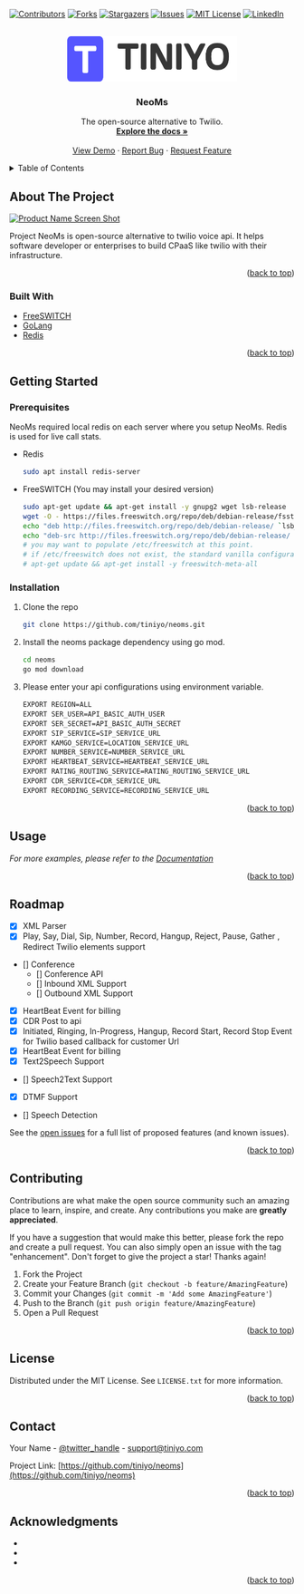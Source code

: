 <div id="top"></div>
<!--
*** Thanks for checking out the Neoms - best opensource alternative to twilio platform. If you have a suggestion
*** that would make this better, please fork the repo and create a pull request
*** or simply open an issue with the tag "enhancement".
*** Don't forget to give the project a star!
*** Thanks again! Now go create something AMAZING! :D
-->



<!-- PROJECT SHIELDS -->
<!--
*** I'm using markdown "reference style" links for readability.
*** Reference links are enclosed in brackets [ ] instead of parentheses ( ).
*** See the bottom of this document for the declaration of the reference variables
*** for contributors-url, forks-url, etc. This is an optional, concise syntax you may use.
*** https://www.markdownguide.org/basic-syntax/#reference-style-links
-->
[![Contributors][contributors-shield]][contributors-url]
[![Forks][forks-shield]][forks-url]
[![Stargazers][stars-shield]][stars-url]
[![Issues][issues-shield]][issues-url]
[![MIT License][license-shield]][license-url]
[![LinkedIn][linkedin-shield]][linkedin-url]



<!-- PROJECT LOGO -->
<br />
<div align="center">
  <a href="https://github.com/tiniyo/neoms">
    <img src="images/logo.png" alt="Logo" width="300" height="80">
  </a>

<h3 align="center">NeoMs</h3>

  <p align="center">
     The open-source alternative to Twilio.
    <br />
    <a href="https://github.com/tiniyo/neoms"><strong>Explore the docs »</strong></a>
    <br />
    <br />
    <a href="https://github.com/tiniyo/neoms">View Demo</a>
    ·
    <a href="https://github.com/tiniyo/neoms/issues">Report Bug</a>
    ·
    <a href="https://github.com/tiniyo/neoms/issues">Request Feature</a>
  </p>
</div>



<!-- TABLE OF CONTENTS -->
<details>
  <summary>Table of Contents</summary>
  <ol>
    <li>
      <a href="#about-the-project">About The Project</a>
      <ul>
        <li><a href="#built-with">Built With</a></li>
      </ul>
    </li>
    <li>
      <a href="#getting-started">Getting Started</a>
      <ul>
        <li><a href="#prerequisites">Prerequisites</a></li>
        <li><a href="#installation">Installation</a></li>
      </ul>
    </li>
    <li><a href="#usage">Usage</a></li>
    <li><a href="#roadmap">Roadmap</a></li>
    <li><a href="#contributing">Contributing</a></li>
    <li><a href="#license">License</a></li>
    <li><a href="#contact">Contact</a></li>
    <li><a href="#acknowledgments">Acknowledgments</a></li>
  </ol>
</details>



<!-- ABOUT THE PROJECT -->
## About The Project

[![Product Name Screen Shot][product-screenshot]](https://example.com)

Project NeoMs is open-source alternative to twilio voice api. It helps software developer or enterprises to build CPaaS like twilio with their infrastructure.

<p align="right">(<a href="#top">back to top</a>)</p>



### Built With

* [FreeSWITCH](https://github.com/signalwire/freeswitch)
* [GoLang](https://golang.org/)
* [Redis](https://redis.io/)

<p align="right">(<a href="#top">back to top</a>)</p>


<!-- GETTING STARTED -->
## Getting Started

### Prerequisites

NeoMs required local redis on each server where you setup NeoMs. Redis is used for live call stats.

* Redis
  ```sh
  sudo apt install redis-server
  ```

* FreeSWITCH (You may install your desired version)
  ```sh
  sudo apt-get update && apt-get install -y gnupg2 wget lsb-release
  wget -O - https://files.freeswitch.org/repo/deb/debian-release/fsstretch-archive-keyring.asc | apt-key add -
  echo "deb http://files.freeswitch.org/repo/deb/debian-release/ `lsb_release -sc` main" > /etc/apt/sources.list.d/freeswitch.list
  echo "deb-src http://files.freeswitch.org/repo/deb/debian-release/ `lsb_release -sc` main" >> /etc/apt/sources.list.d/freeswitch.list
  # you may want to populate /etc/freeswitch at this point.
  # if /etc/freeswitch does not exist, the standard vanilla configuration is deployed
  # apt-get update && apt-get install -y freeswitch-meta-all
  ```
  
### Installation

1. Clone the repo
   ```sh
   git clone https://github.com/tiniyo/neoms.git
   ```
2. Install the neoms package dependency using go mod. 
   ```sh
   cd neoms
   go mod download
   ```
3. Please enter your api configurations using environment variable. 
   ```sh
   EXPORT REGION=ALL
   EXPORT SER_USER=API_BASIC_AUTH_USER
   EXPORT SER_SECRET=API_BASIC_AUTH_SECRET
   EXPORT SIP_SERVICE=SIP_SERVICE_URL
   EXPORT KAMGO_SERVICE=LOCATION_SERVICE_URL
   EXPORT NUMBER_SERVICE=NUMBER_SERVICE_URL
   EXPORT HEARTBEAT_SERVICE=HEARTBEAT_SERVICE_URL
   EXPORT RATING_ROUTING_SERVICE=RATING_ROUTING_SERVICE_URL
   EXPORT CDR_SERVICE=CDR_SERVICE_URL
   EXPORT RECORDING_SERVICE=RECORDING_SERVICE_URL
   
   ```

<p align="right">(<a href="#top">back to top</a>)</p>



<!-- USAGE EXAMPLES -->
## Usage

_For more examples, please refer to the [Documentation](https://tiniyo.com)_

<p align="right">(<a href="#top">back to top</a>)</p>



<!-- ROADMAP -->
## Roadmap

- [X] XML Parser
- [X] Play, Say, Dial, Sip, Number, Record, Hangup, Reject, Pause, Gather , Redirect Twilio elements support
- [] Conference
    - [] Conference API
    - [] Inbound XML Support
    - [] Outbound XML Support
- [X] HeartBeat Event for billing
- [X] CDR Post to api
- [X] Initiated, Ringing, In-Progress, Hangup, Record Start, Record Stop Event for Twilio based callback for customer Url
- [X] HeartBeat Event for billing
- [X] Text2Speech Support
- [] Speech2Text Support
- [X] DTMF Support
- []  Speech Detection

See the [open issues](https://github.com/tiniyo/neoms/issues) for a full list of proposed features (and known issues).

<p align="right">(<a href="#top">back to top</a>)</p>



<!-- CONTRIBUTING -->
## Contributing

Contributions are what make the open source community such an amazing place to learn, inspire, and create. Any contributions you make are **greatly appreciated**.

If you have a suggestion that would make this better, please fork the repo and create a pull request. You can also simply open an issue with the tag "enhancement".
Don't forget to give the project a star! Thanks again!

1. Fork the Project
2. Create your Feature Branch (`git checkout -b feature/AmazingFeature`)
3. Commit your Changes (`git commit -m 'Add some AmazingFeature'`)
4. Push to the Branch (`git push origin feature/AmazingFeature`)
5. Open a Pull Request

<p align="right">(<a href="#top">back to top</a>)</p>



<!-- LICENSE -->
## License

Distributed under the MIT License. See `LICENSE.txt` for more information.

<p align="right">(<a href="#top">back to top</a>)</p>



<!-- CONTACT -->
## Contact

Your Name - [@twitter_handle](https://twitter.com/twitter_handle) - support@tiniyo.com

Project Link: [https://github.com/tiniyo/neoms](https://github.com/tiniyo/neoms)

<p align="right">(<a href="#top">back to top</a>)</p>



<!-- ACKNOWLEDGMENTS -->
## Acknowledgments

* []()
* []()
* []()

<p align="right">(<a href="#top">back to top</a>)</p>



<!-- MARKDOWN LINKS & IMAGES -->
<!-- https://www.markdownguide.org/basic-syntax/#reference-style-links -->
[contributors-shield]: https://img.shields.io/github/contributors/tiniyo/neoms.svg?style=for-the-badge
[contributors-url]: https://github.com/tiniyo/neoms/graphs/contributors
[forks-shield]: https://img.shields.io/github/forks/tiniyo/neoms.svg?style=for-the-badge
[forks-url]: https://github.com/tiniyo/neoms/network/members
[stars-shield]: https://img.shields.io/github/stars/tiniyo/neoms.svg?style=for-the-badge
[stars-url]: https://github.com/tiniyo/neoms/stargazers
[issues-shield]: https://img.shields.io/github/issues/tiniyo/neoms.svg?style=for-the-badge
[issues-url]: https://github.com/tiniyo/neoms/issues
[license-shield]: https://img.shields.io/github/license/tiniyo/neoms.svg?style=for-the-badge
[license-url]: https://github.com/tiniyo/neoms/blob/master/LICENSE.txt
[linkedin-shield]: https://img.shields.io/badge/-LinkedIn-black.svg?style=for-the-badge&logo=linkedin&colorB=555
[linkedin-url]: https://in.linkedin.com/company/tiniyo
[product-screenshot]: images/screenshot.png
